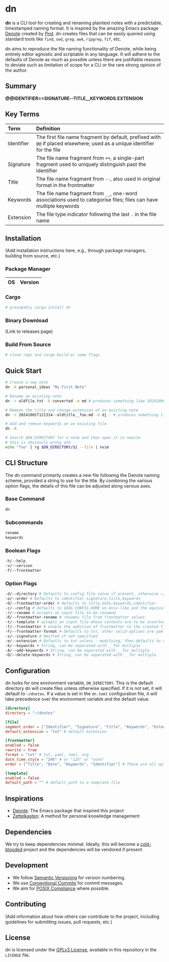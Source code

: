 # dn

**dn** is a CLI tool for creating and renaming plaintext notes with a predictable, timestamped naming format. It is inspired by the amazing Emacs package [Denote](https://protesilaos.com/emacs/denote) created by [Prot](https://protesilaos.com/). dn creates files that can be easily queried using standard tools like `find`, `sed`, `grep`, `awk`, `ripgrep`, `fzf`, etc.

dn aims to reproduce the file naming functionality of Denote, while being entirely editor agnostic and scriptable in any language. It will adhere to the defaults of Denote as much as possible unless there are justifiable reasons to deviate such as limitation of scope for a CLI or the rare strong opinion of the author.

## Summary

**@@IDENTIFIER==SIGNATURE--TITLE\_\_KEYWORDS.EXTENSION**

## Key Terms

| Term       | Definition                                                                                                                |
| :--------- | :------------------------------------------------------------------------------------------------------------------------ |
| Identifier | The first file name fragment by default, prefixed with `@@` if placed elsewhere; used as a unique identifier for the file |
| Signature  | The file name fragment from `==`, a single-part fragment used to uniquely distinguish past the identifier                 |
| Title      | The file name fragment from `--`, also used in original format in the frontmatter                                         |
| Keywords   | The file name fragment from `__`, one-word associations used to categorise files; files can have multiple keywords        |
| Extension  | The file type indicator following the last `.` in the file name                                                           |

## Installation

(Add installation instructions here, e.g., through package managers, building from source, etc.)

### Package Manager

| OS  | Version |
| :-- | :------ |

### Cargo

```sh
# presumably cargo install dn
```

### Binary Download

(Link to releases page)

### Build From Source

```sh
# clone repo and cargo build w/ some flags
```

## Quick Start

```bash
# Create a new note
dn -k personal_ideas "My First Note"

# Rename an existing note
dn -r oldfile.txt -k converted -e md # produces something like 20241006T145030--oldfile__converted.md

# Remove the title and change extension of an existing note
dn -r 20241001T121314--oldtitle__foo.md -e dj - # produces something like 20241001T121314__foo.dj

# Add and remove keywords on an existing file
dn -A 

# Search $DN_DIRECTORY for a note and then open it in neovim
# this is obviously wrong atm
echo "foo" | rg $DN_DIRECTORY/$1 --file | nvim
```

## CLI Structure

The dn command primarily creates a new file following the Denote naming scheme, provided a string to use for the title. By combining the various option flags, the details of this file can be adjusted along various axes.

### Base Command

```sh
dn
```

### Subcommands

```sh
rename
keywords
```

### Boolean Flags

```sh
-h/--help
-v/--version
-f/--frontmatter
```

### Option Flags

```sh
-d/--directory # Defaults to config file value if present, otherwise ~/dnotes
-o/--order # Defaults to identifier,signature,title,keywords
-O/--frontmatter-order # defaults to title,date,keywords,identifier
-c/--config # Defaults to $XDG_CONFIG_HOME on Unix-like and the equivalent on Windows
-r/--rename # accepts an input file to be renamed
-R/--frontmatter-rename # renames file from frontmatter values
-t/--template # accepts an input file whose contents are to be inserted in the new file, below frontmatter if present
-f/--frontmatter # enable the addition of frontmatter to the created file
-F/--frontmatter-format # Defaults to txt, other valid options are yaml, toml, org
-s/--signature # Omitted if not specified
-e/--extension # Defaults to txt unless --modifying, then defaults to extension of modified file
-k/--keywords # String, can be separated with _ for multiple
-A/--add-keywords # String, can be separated with _ for multiple
-D/--delete-keywords # String, can be separated with _ for multiple
```

## Configuration

dn looks for one environment variable, `DN_DIRECTORY`. This is the default directory dn will create files unless otherwise specified. If it is not set, it will default to `~/dnotes`. If a value is set in the `dn.toml` configuration file, it will take precedence over the environment variable and the default value.

```toml
[directory]
directory = "~/dnotes"

[file]
segment_order = ["Identifier", "Signature", "Title", "Keywords", "Extension"] # These are not optional, you must specify each segment.
default_extension = "txt" # default extension

[frontmatter]
enabled = false
rewrite = true
format = "txt" # txt, yaml, toml, org
date_time_style = "24h" # or "12h" or "none"
order = ["Title", "Date", "Keywords", "Identifier"] # These are all optional so you can leave some out?

[template]
enabled = false
default_path = "" # default path to a template file

```

## Inspirations

- [Denote](https://protesilaos.com/emacs/denote): The Emacs package that inspired this project
- [Zettelkasten](https://zettelkasten.de/introduction/): A method for personal knowledge management

## Dependencies

We try to keep dependencies minimal. Ideally, this will become a [cold-blooded]() project and the dependencies will be vendored if present.


## Development

- We follow [Semantic Versioning](https://semver.org/) for version numbering.
- We use [Conventional Commits](https://www.conventionalcommits.org/) for commit messages.
- We aim for [POSIX Compliance](https://pubs.opengroup.org/onlinepubs/9699919799/) where possible.

## Contributing

(Add information about how others can contribute to the project, including guidelines for submitting issues, pull requests, etc.)

## License

dn is licensed under the [GPLv3 License](), available in this repository in the `LICENSE` file.
